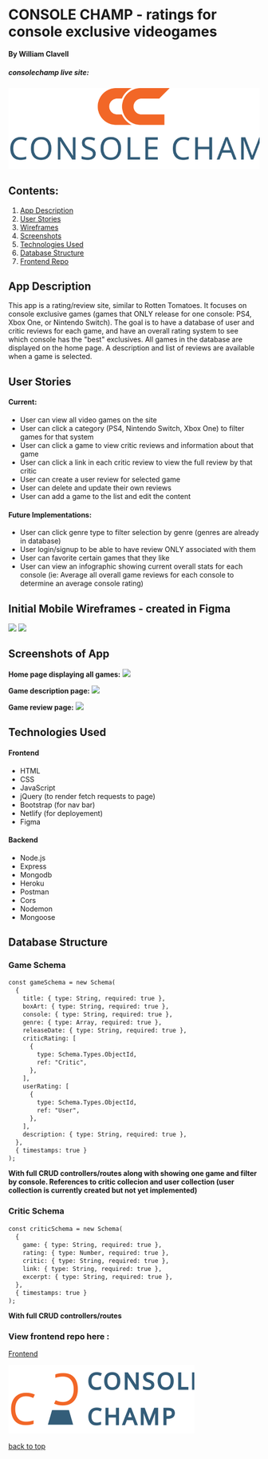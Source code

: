 # CONSOLE CHAMP - ratings for console exclusive videogames

**By William Clavell**

<a name="top">

##### consolechamp live site:

<a target="_blank" href="https://consolechamp.netlify.app/"><img src="./assets/ConsoleChamp-orange.svg"></a>

## Contents:

1. [App Description](#appdescription)
2. [User Stories](#userstories)
3. [Wireframes](#wireframes)
4. [Screenshots](#screenshots)
5. [Technologies Used](#techused)
6. [Database Structure](#dbstructure)
7. [Frontend Repo](#frontendrepo)

<a name="appdescription">

## App Description

This app is a rating/review site, similar to Rotten Tomatoes. It focuses on console exclusive games (games that ONLY release for one console: PS4, Xbox One, or Nintendo Switch). The goal is to have a database of user and critic reviews for each game, and have an overall rating system to see which console has the "best" exclusives. All games in the database are displayed on the home page. A description and list of reviews are available when a game is selected.

<a name="userstories">

## User Stories

#### Current:

- User can view all video games on the site
- User can click a category (PS4, Nintendo Switch, Xbox One) to filter games for that system
- User can click a game to view critic reviews and information about that game
- User can click a link in each critic review to view the full review by that critic
- User can create a user review for selected game
- User can delete and update their own reviews
- User can add a game to the list and edit the content

#### Future Implementations:

- User can click genre type to filter selection by genre (genres are already in database)
- User login/signup to be able to have review ONLY associated with them
- User can favorite certain games that they like
- User can view an infographic showing current overall stats for each console (ie: Average all overall game reviews for each console to determine an average console rating)

<a name="wireframes">

## Initial Mobile Wireframes - created in Figma

<img src="https://res.cloudinary.com/wjclavell/image/upload/v1596219606/project2-videogameratings/VGR_allgames_pze2ig.png">
<img src="https://res.cloudinary.com/wjclavell/image/upload/v1596219743/project2-videogameratings/VideoGameRatings_qossv6.png">

<a name="screenshots">

## Screenshots of App

**Home page displaying all games:**
<img src="https://res.cloudinary.com/wjclavell/image/upload/v1596725297/project2-videogameratings/allgames_cqumwl.png">

**Game description page:**
<img src ="https://res.cloudinary.com/wjclavell/image/upload/v1596725297/project2-videogameratings/gamedesc_m5q66o.png">

**Game review page:**
<img src="https://res.cloudinary.com/wjclavell/image/upload/v1596725296/project2-videogameratings/gamereviews_jj8faj.png">

<a name="techused">

## Technologies Used

#### Frontend

- HTML
- CSS
- JavaScript
- jQuery (to render fetch requests to page)
- Bootstrap (for nav bar)
- Netlify (for deployement)
- Figma

#### Backend

- Node.js
- Express
- Mongodb
- Heroku
- Postman
- Cors
- Nodemon
- Mongoose

<a name="dbstructure">

## Database Structure

### Game Schema

```JS
const gameSchema = new Schema(
  {
    title: { type: String, required: true },
    boxArt: { type: String, required: true },
    console: { type: String, required: true },
    genre: { type: Array, required: true },
    releaseDate: { type: String, required: true },
    criticRating: [
      {
        type: Schema.Types.ObjectId,
        ref: "Critic",
      },
    ],
    userRating: [
      {
        type: Schema.Types.ObjectId,
        ref: "User",
      },
    ],
    description: { type: String, required: true },
  },
  { timestamps: true }
);
```

**With full CRUD controllers/routes along with showing one game and filter by console. References to critic collecion and user collection (user collection is currently created but not yet implemented)**

### Critic Schema

```JS
const criticSchema = new Schema(
  {
    game: { type: String, required: true },
    rating: { type: Number, required: true },
    critic: { type: String, required: true },
    link: { type: String, required: true },
    excerpt: { type: String, required: true },
  },
  { timestamps: true }
);
```

**With full CRUD controllers/routes**

### View frontend repo here :

<a name="frontendrepo">

[Frontend](https://github.com/wjclavell/FrontEnd-P2)

<a target="_blank" href="https://consolechamp.netlify.app"><img src="./assets/console-champ-alt.svg"></a>

[back to top](#top)
